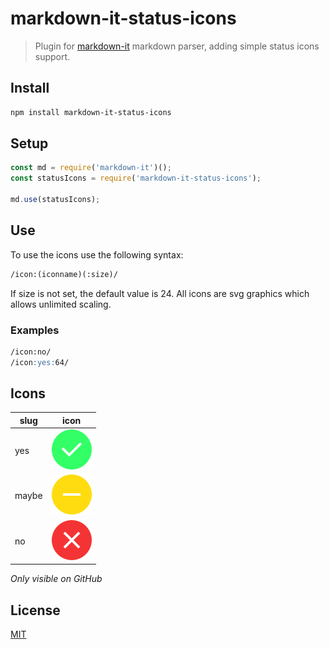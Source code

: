# markdown-it-status-icons

> Plugin for [markdown-it](https://github.com/markdown-it/markdown-it) markdown parser, adding simple status icons support.

## Install

```bash
npm install markdown-it-status-icons
```

## Setup

```js
const md = require('markdown-it')();
const statusIcons = require('markdown-it-status-icons');

md.use(statusIcons);
```

## Use

To use the icons use the following syntax:

```md
/icon:(iconname)(:size)/
```

If size is not set, the default value is 24. All icons are svg graphics which allows unlimited scaling.

### Examples

```md
/icon:no/
/icon:yes:64/
```

## Icons

| slug  | icon                           |
| ----- | ------------------------------ |
| yes   | ![yes-icon](icons/yes.svg)     |
| maybe | ![maybe-icon](icons/maybe.svg) |
| no    | ![no-icon](icons/no.svg)       |

_Only visible on GitHub_

## License

[MIT](https://github.com/Marel-it/markdown-it-emoji/blob/master/LICENSE)
